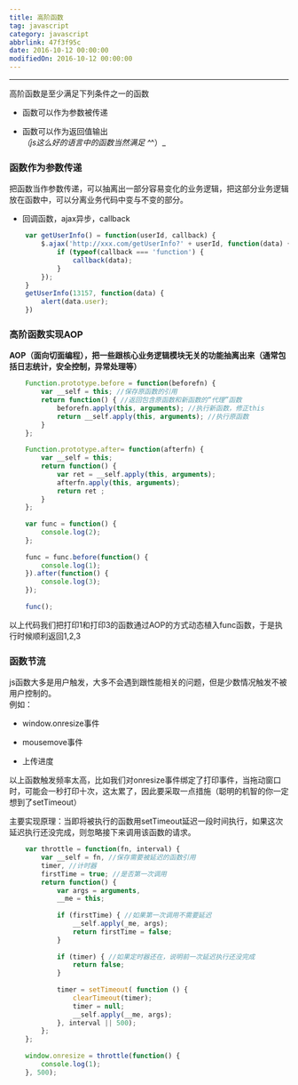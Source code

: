 ```yaml
---
title: 高阶函数
tag: javascript
category: javascript
abbrlink: 47f3f95c
date: 2016-10-12 00:00:00
modifiedOn: 2016-10-12 00:00:00
---
```


* * *

高阶函数是至少满足下列条件之一的函数
  * 函数可以作为参数被传递

  * 函数可以作为返回值输出  
  _（js这么好的语言中的函数当然满足 ^_^）_

  <!-- more -->

### 函数作为参数传递

把函数当作参数传递，可以抽离出一部分容易变化的业务逻辑，把这部分业务逻辑放在函数中，可以分离业务代码中变与不变的部分。

  * 回调函数，ajax异步，callback
```javascript
    var getUserInfo() = function(userId, callback) {
        $.ajax('http://xxx.com/getUserInfo?' + userId, function(data) {
            if (typeof(callback === 'function') {
                callback(data);
            }
        });
    }
    getUserInfo(13157, function(data) {
        alert(data.user);
    })
```
### 高阶函数实现AOP

**AOP（面向切面编程），把一些跟核心业务逻辑模块无关的功能抽离出来（通常包括日志统计，安全控制，异常处理等）**
```javascript
    Function.prototype.before = function(beforefn) {
        var __self = this; //保存原函数的引用
        return function() { //返回包含原函数和新函数的“代理”函数
            beforefn.apply(this, arguments); //执行新函数，修正this
            return __self.apply(this, arguments); //执行原函数
        }
    };
    
    Function.prototype.after= function(afterfn) {
        var __self = this; 
        return function() { 
            var ret = __self.apply(this, arguments);
            afterfn.apply(this, arguments); 
            return ret ;
        }
    };
    
    var func = function() {
        console.log(2);
    };
    
    func = func.before(function() {
        console.log(1);
    }).after(function() {
        console.log(3);
    });
    
    func();
```
以上代码我们把打印1和打印3的函数通过AOP的方式动态植入func函数，于是执行时候顺利返回1,2,3

### 函数节流

js函数大多是用户触发，大多不会遇到跟性能相关的问题，但是少数情况触发不被用户控制的。  
例如：

  * window.onresize事件

  * mousemove事件

  * 上传进度

以上函数触发频率太高，比如我们对onresize事件绑定了打印事件，当拖动窗口时，可能会一秒打印十次，这太累了，因此要采取一点措施（聪明的机智的你一定想到了setTimeout）

主要实现原理：当即将被执行的函数用setTimeout延迟一段时间执行，如果这次延迟执行还没完成，则忽略接下来调用该函数的请求。
```javascript
    var throttle = function(fn, interval) {
        var __self = fn, //保存需要被延迟的函数引用
        timer, //计时器
        firstTime = true; //是否第一次调用
        return function() {
            var args = arguments,
            __me = this;
        
            if (firstTime) { //如果第一次调用不需要延迟
                __self.apply(_me, args);
                return firstTime = false;
            }
            
            if (timer) { //如果定时器还在，说明前一次延迟执行还没完成
                return false;
            }
    
            timer = setTimeout( function () {
                clearTimeout(timer);
                timer = null;
                __self.apply(__me, args);
            }, interval || 500);
        };
    };
    
    window.onresize = throttle(function() {
        console.log(1);
    }, 500);

```